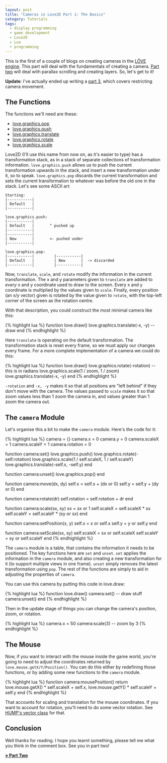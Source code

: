```yaml
---
layout: post
title: "Cameras in Love2D Part 1: The Basics"
category: Tutorials
tags:
  - display programming
  - game development
  - Love2D
  - Lua
  - programming
---
```


This is the first of a couple of blogs on creating cameras in the [L&#214;VE engine](http://love2d.org). This part will deal with the fundamentals of creating a camera. [Part two](/2011/04/22/cameras-in-love2d-part-2-parallax-scrolling) will deal with parallax scrolling and creating layers. So, let's get to it!

**Update**: I've actually ended up writing a [part 3](/2011/05/09/cameras-in-love2d-part-3-movement-bounds), which covers restricting camera movement.

## The Functions

The functions we'll need are these:

* [love.graphics.pop](http://love2d.org/wiki/love.graphics.pop)
* [love.graphics.push](http://love2d.org/wiki/love.graphics.push)
* [love.graphics.translate](http://love2d.org/wiki/love.graphics.translate)
* [love.graphics.rotate](http://love2d.org/wiki/love.graphics.rotate)
* [love.graphics.scale](http://love2d.org/wiki/love.graphics.scale)

Love2D (I'll use this name from now on, as it's easier to type) has a transformation stack, as in a stack of separate collections of transformation information. `love.graphics.push` allows us to push the current transformation upwards in the stack, and insert a new transformation under it, so to speak. `love.graphics.pop` discards the current transformation and sets the current transformation to whatever was before the old one in the stack. Let's see some ASCII art:

    Starting:
    |-----------|
    | Default   |
    |-----------|

    love.graphics.push:
    |-----------|
    | Default   |       ^ pushed up
    |-----------|
    |-----------|
    | New       |       <- pushed under
    |-----------|

    love.graphics.pop:
    |-----------|         |-----------|
    | Default   |         | New       |  -> discarded
    |-----------|         |-----------|

Now, `translate`, `scale`, and `rotate` modify the information in the current transformation. The x and y parameters given to `translate` are added to _every_ x and y coordinate used to draw to the screen. Every x and y coordinate is multiplied by the values given to `scale`. Finally, every position (an x/y vector) given is rotated by the value given to `rotate`, with the top-left corner of the screen as the rotation centre.

With that description, you could construct the most minimal camera like this:

{% highlight lua %}
function love.draw()
  love.graphics.translate(-x, -y)
  -- draw
end
{% endhighlight %}

Here `translate` is operating on the default transformation. The transformation stack is reset every frame, so we must apply our changes every frame. For a more complete implementation of a camera we could do this:

{% highlight lua %}
function love.draw()
  love.graphics.rotate(-rotation) -- this is in radians
  love.graphics.scale(1 / zoom, 1 / zoom)
  love.graphics.translate(-x, -y)
end
{% endhighlight %}

`-rotation` and `-x, -y` makes it so that all positions are "left behind" if they don't move with the camera. The values passed to `scale` makes it so that zoom values less than 1 zoom the camera in, and values greater than 1 zoom the camera out.

## The `camera` Module

Let's organise this a bit to make the `camera` module. Here's the code for it:

{% highlight lua %}
camera = {}
camera.x = 0
camera.y = 0
camera.scaleX = 1
camera.scaleY = 1
camera.rotation = 0

function camera:set()
  love.graphics.push()
  love.graphics.rotate(-self.rotation)
  love.graphics.scale(1 / self.scaleX, 1 / self.scaleY)
  love.graphics.translate(-self.x, -self.y)
end

function camera:unset()
  love.graphics.pop()
end

function camera:move(dx, dy)
  self.x = self.x + (dx or 0)
  self.y = self.y + (dy or 0)
end

function camera:rotate(dr)
  self.rotation = self.rotation + dr
end

function camera:scale(sx, sy)
  sx = sx or 1
  self.scaleX = self.scaleX * sx
  self.scaleY = self.scaleY * (sy or sx)
end

function camera:setPosition(x, y)
  self.x = x or self.x
  self.y = y or self.y
end

function camera:setScale(sx, sy)
  self.scaleX = sx or self.scaleX
  self.scaleY = sy or self.scaleY
end
{% endhighlight %}

The `camera` module is a table, that contains the information it needs to be positioned. The key functions here are `set` and `unset`. `set` applies the information in the `camera` module, and also creating a new transformation for it (to support multiple views in one frame). `unset` simply removes the latest transformation using `pop`. The rest of the functions are simply to aid in adjusting the properties of `camera`.

You can use this camera by putting this code in love.draw:

{% highlight lua %}
function love.draw()
  camera:set()
  -- draw stuff
  camera:unset()
end
{% endhighlight %}

Then in the update stage of things you can change the camera's position, zoom, or rotation.

{% highlight lua %}
camera.x = 50
camera:scale(3) -- zoom by 3
{% endhighlight %}

## The Mouse

Now, if you want to interact with the mouse inside the game world, you're going to need to adjust the coordinates returned by `love.mouse.getX/Y/Position()`. You can do this either by redefining those functions, or by adding some new functions to the `camera` module.

{% highlight lua %}
function camera:mousePosition()
  return love.mouse.getX() * self.scaleX + self.x, love.mouse.getY() * self.scaleY + self.y
end
{% endhighlight %}

That accounts for scaling and translation for the mouse coordinates. If you want to account for rotation, you'll need to do some vector rotation. See [HUMP's vector class](https://github.com/vrld/hump/blob/master/vector.lua#L127) for that.

## Conclusion

Well thanks for reading. I hope you learnt something, please tell me what you think in the comment box. See you in part two!

**[&raquo; Part Two](/2011/04/22/cameras-in-love2d-part-2-parallax-scrolling)**
